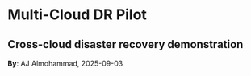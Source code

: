 # Multi-Cloud DR Pilot
Cross-cloud disaster recovery demonstration
---
**By**: AJ Almohammad, 2025-09-03
